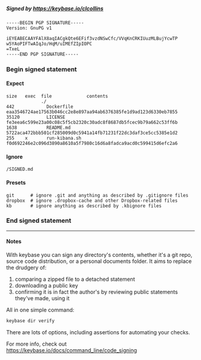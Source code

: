 ##### Signed by https://keybase.io/clcollins
```
-----BEGIN PGP SIGNATURE-----
Version: GnuPG v1

iEYEABECAAYFAlX8aqIACgkQte6EFif3vzdNSwCfc/VVqKnCRKIUuzMLBujYcwTP
w5YAoPIFTwAIqJo/HqM/uIMEfZIpIOPC
=TxeL
-----END PGP SIGNATURE-----

```

<!-- END SIGNATURES -->

### Begin signed statement 

#### Expect

```
size   exec  file             contents                                                        
             ./                                                                               
442            Dockerfile     eaa3546724ae17563b046cc2e8e897aa94ab6376385fe1d9ad123d6330eb7855
35120          LICENSE        fe3eea6c599e23a00c08c5f5cb2320c30adc8f8687db5fcec9b79a662c53ff6b
1638           README.md      5722aca472bbb501cf285009d0c5941a14fb71231f22dc3daf3ce5cc5385e1d2
255    x       run-kibana.sh  f0d692246e2c096d3890a8610a5f7980c16d6a8fadca9acd0c599415d6efc2a6
```

#### Ignore

```
/SIGNED.md
```

#### Presets

```
git      # ignore .git and anything as described by .gitignore files
dropbox  # ignore .dropbox-cache and other Dropbox-related files    
kb       # ignore anything as described by .kbignore files          
```

<!-- summarize version = 0.0.9 -->

### End signed statement

<hr>

#### Notes

With keybase you can sign any directory's contents, whether it's a git repo,
source code distribution, or a personal documents folder. It aims to replace the drudgery of:

  1. comparing a zipped file to a detached statement
  2. downloading a public key
  3. confirming it is in fact the author's by reviewing public statements they've made, using it

All in one simple command:

```bash
keybase dir verify
```

There are lots of options, including assertions for automating your checks.

For more info, check out https://keybase.io/docs/command_line/code_signing